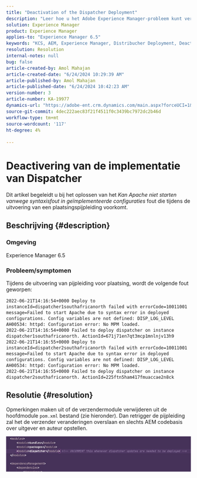 ```yaml
---
title: "Deactivation of the Dispatcher Deployment"
description: "Leer hoe u het Adobe Experience Manager-probleem kunt verhelpen waarbij een fout optreedt bij de uitvoering van de distributiepijplijn."
solution: Experience Manager
product: Experience Manager
applies-to: "Experience Manager 6.5"
keywords: "KCS, AEM, Experience Manager, Distribucher Deployment, Deactivation"
resolution: Resolution
internal-notes: null
bug: false
article-created-by: Amol Mahajan
article-created-date: "6/24/2024 10:29:39 AM"
article-published-by: Amol Mahajan
article-published-date: "6/24/2024 10:42:23 AM"
version-number: 3
article-number: KA-19977
dynamics-url: "https://adobe-ent.crm.dynamics.com/main.aspx?forceUCI=1&pagetype=entityrecord&etn=knowledgearticle&id=64f7c7a8-1432-ef11-840a-6045bd0298d4"
source-git-commit: 4dec222aec83f21f4511f0c3439bc7972dc2b46d
workflow-type: tm+mt
source-wordcount: '117'
ht-degree: 4%

---
```


# Deactivering van de implementatie van Dispatcher


Dit artikel begeleidt u bij het oplossen van het *Kan Apache niet starten vanwege syntaxisfout in geïmplementeerde configuraties* fout die tijdens de uitvoering van een plaatsingspijpleiding voorkomt.

## Beschrijving {#description}


### <b>Omgeving</b>

Experience Manager 6.5



### <b>Probleem/symptomen</b>

Tijdens de uitvoering van pijpleiding voor plaatsing, wordt de volgende fout geworpen:



```
2022-06-21T14:16:54+0000 Deploy to instanceId=dispatcher1southafricanorth failed with errorCode=10011001 message=Failed to start Apache due to syntax error in deployed configurations. Config variables are not defined: DISP_LOG_LEVEL AH00534: httpd: Configuration error: No MPM loaded.
2022-06-21T14:16:54+0000 Failed to deploy dispatcher on instance dispatcher1southafricanorth. ActionId=671j71en7qt3mcp1mnlnjv13h9
2022-06-21T14:16:55+0000 Deploy to instanceId=dispatcher2southafricanorth failed with errorCode=10011001 message=Failed to start Apache due to syntax error in deployed configurations. Config variables are not defined: DISP_LOG_LEVEL AH00534: httpd: Configuration error: No MPM loaded.
2022-06-21T14:16:55+0000 Failed to deploy dispatcher on instance dispatcher2southafricanorth. ActionId=225ftn5ham417fmuaccae2n8ck
```




## Resolutie {#resolution}


Opmerkingen maken uit of de verzendermodule verwijderen uit de hoofdmodule `pom.xml` bestand (zie hieronder). Dan retrigger de pijpleiding zal het de verzender veranderingen overslaan en slechts AEM codebasis over uitgever en auteur opstellen.

![](assets/9dee138f-ccf7-ec11-bb3d-000d3a5b0558.png)
